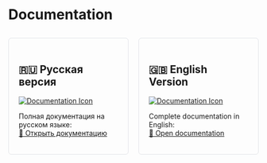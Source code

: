 # Documentation

<div style="display: flex; gap: 20px; margin-top: 30px;">

<div style="border: 1px solid #e1e4e8; border-radius: 6px; padding: 20px; width: 45%;">

## 🇷🇺 Русская версия  
[![Documentation Icon](https://img.icons8.com/dusk/64/000000/document.png)](./Doc/Ru/Help.md)  

Полная документация на русском языке:  
[📖 Открыть документацию](./Doc/Ru/Help.md)  

</div>

<div style="border: 1px solid #e1e4e8; border-radius: 6px; padding: 20px; width: 45%;">

## 🇬🇧 English Version  
[![Documentation Icon](https://img.icons8.com/dusk/64/000000/document.png)](./Doc/En/Help.md)  

Complete documentation in English:  
[📖 Open documentation](./Doc/En/Help.md)  

</div>

</div>
